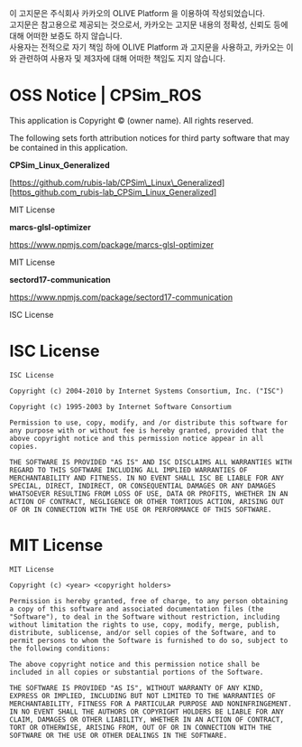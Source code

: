 이 고지문은 주식회사 카카오의 OLIVE Platform 을 이용하여 작성되었습니다.<br>고지문은 참고용으로 제공되는 것으로서, 카카오는 고지문 내용의 정확성, 신뢰도 등에 대해 어떠한 보증도 하지 않습니다.<br>사용자는 전적으로 자기 책임 하에 OLIVE Platform 과 고지문을 사용하고, 카카오는 이와 관련하여 사용자 및 제3자에 대해 어떠한 책임도 지지 않습니다.<br>

# OSS Notice | CPSim\_ROS #

This application is Copyright © (owner name). All rights reserved.

The following sets forth attribution notices for third party software that may be contained in this application.

 **CPSim\_Linux\_Generalized**

[https://github.com/rubis-lab/CPSim\_Linux\_Generalized][https_github.com_rubis-lab_CPSim_Linux_Generalized]

MIT License

 **marcs-glsl-optimizer**

https://www.npmjs.com/package/marcs-glsl-optimizer

MIT License

 **sectord17-communication**

https://www.npmjs.com/package/sectord17-communication

ISC License

# ISC License #

``````````
ISC License

Copyright (c) 2004-2010 by Internet Systems Consortium, Inc. ("ISC")

Copyright (c) 1995-2003 by Internet Software Consortium

Permission to use, copy, modify, and /or distribute this software for any purpose with or without fee is hereby granted, provided that the above copyright notice and this permission notice appear in all copies.

THE SOFTWARE IS PROVIDED "AS IS" AND ISC DISCLAIMS ALL WARRANTIES WITH REGARD TO THIS SOFTWARE INCLUDING ALL IMPLIED WARRANTIES OF MERCHANTABILITY AND FITNESS. IN NO EVENT SHALL ISC BE LIABLE FOR ANY SPECIAL, DIRECT, INDIRECT, OR CONSEQUENTIAL DAMAGES OR ANY DAMAGES WHATSOEVER RESULTING FROM LOSS OF USE, DATA OR PROFITS, WHETHER IN AN ACTION OF CONTRACT, NEGLIGENCE OR OTHER TORTIOUS ACTION, ARISING OUT OF OR IN CONNECTION WITH THE USE OR PERFORMANCE OF THIS SOFTWARE.
``````````

# MIT License #

``````````
MIT License

Copyright (c) <year> <copyright holders>

Permission is hereby granted, free of charge, to any person obtaining a copy of this software and associated documentation files (the "Software"), to deal in the Software without restriction, including without limitation the rights to use, copy, modify, merge, publish, distribute, sublicense, and/or sell copies of the Software, and to permit persons to whom the Software is furnished to do so, subject to the following conditions:

The above copyright notice and this permission notice shall be included in all copies or substantial portions of the Software.

THE SOFTWARE IS PROVIDED "AS IS", WITHOUT WARRANTY OF ANY KIND, EXPRESS OR IMPLIED, INCLUDING BUT NOT LIMITED TO THE WARRANTIES OF MERCHANTABILITY, FITNESS FOR A PARTICULAR PURPOSE AND NONINFRINGEMENT. IN NO EVENT SHALL THE AUTHORS OR COPYRIGHT HOLDERS BE LIABLE FOR ANY CLAIM, DAMAGES OR OTHER LIABILITY, WHETHER IN AN ACTION OF CONTRACT, TORT OR OTHERWISE, ARISING FROM, OUT OF OR IN CONNECTION WITH THE SOFTWARE OR THE USE OR OTHER DEALINGS IN THE SOFTWARE.
``````````


[https_github.com_rubis-lab_CPSim_Linux_Generalized]: https://github.com/rubis-lab/CPSim_Linux_Generalized

